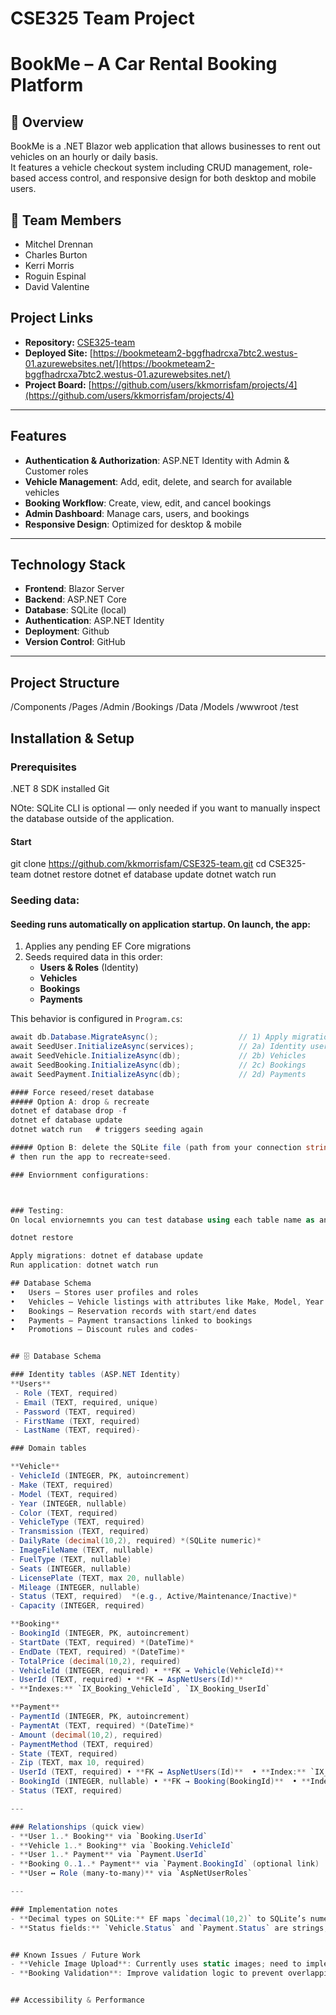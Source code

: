 # CSE325 Team Project


# BookMe – A Car Rental Booking Platform

## 📌 Overview
BookMe is a .NET Blazor web application that allows businesses to rent out vehicles on an hourly or daily basis.  
It features a vehicle checkout system including CRUD management, role-based access control, and responsive design for both desktop and mobile users.


## 👥 Team Members
- Mitchel Drennan
- Charles Burton
- Kerri Morris
- Roguin Espinal
- David Valentine

## Project Links
- **Repository:** [CSE325-team](https://github.com/kkmorrisfam/CSE325-team)
- **Deployed Site:** [https://bookmeteam2-bggfhadrcxa7btc2.westus-01.azurewebsites.net/](https://bookmeteam2-bggfhadrcxa7btc2.westus-01.azurewebsites.net/)
- **Project Board:** [https://github.com/users/kkmorrisfam/projects/4](https://github.com/users/kkmorrisfam/projects/4)

---

## Features
- **Authentication & Authorization**: ASP.NET Identity with Admin & Customer roles
- **Vehicle Management**: Add, edit, delete, and search for available vehicles
- **Booking Workflow**: Create, view, edit, and cancel bookings
- **Admin Dashboard**: Manage cars, users, and bookings
- **Responsive Design**: Optimized for desktop & mobile

---

## Technology Stack
- **Frontend**: Blazor Server
- **Backend**: ASP.NET Core
- **Database**: SQLite (local)
- **Authentication**: ASP.NET Identity
- **Deployment**: Github
- **Version Control**: GitHub

---

## Project Structure
/Components
/Pages
/Admin
/Bookings
/Data
/Models
/wwwroot
/test

## Installation & Setup
### Prerequisites
.NET 8 SDK installed
Git

NOte: SQLite CLI is optional — only needed if you want to manually inspect the database outside of the application.

#### Start
git clone https://github.com/kkmorrisfam/CSE325-team.git
cd CSE325-team
dotnet restore
dotnet ef database update
dotnet watch run

### Seeding data:

#### Seeding runs **automatically on application startup**. On launch, the app:

1) Applies any pending EF Core migrations  
2) Seeds required data in this order:
   - **Users & Roles** (Identity)  
   - **Vehicles**  
   - **Bookings**  
   - **Payments**

This behavior is configured in `Program.cs`:
```csharp
await db.Database.MigrateAsync();                  // 1) Apply migrations
await SeedUser.InitializeAsync(services);          // 2a) Identity users/roles
await SeedVehicle.InitializeAsync(db);             // 2b) Vehicles
await SeedBooking.InitializeAsync(db);             // 2c) Bookings
await SeedPayment.InitializeAsync(db);             // 2d) Payments

#### Force reseed/reset database
##### Option A: drop & recreate
dotnet ef database drop -f
dotnet ef database update
dotnet watch run   # triggers seeding again

##### Option B: delete the SQLite file (path from your connection string),
# then run the app to recreate+seed.

### Enviornment configurations:



### Testing:
On local enviornemnts you can test database using each table name as an endpoint and if desired a specific /:id

dotnet restore

Apply migrations: dotnet ef database update
Run application: dotnet watch run

## Database Schema
•	Users – Stores user profiles and roles
•	Vehicles – Vehicle listings with attributes like Make, Model, Year
•	Bookings – Reservation records with start/end dates
•	Payments – Payment transactions linked to bookings
•	Promotions – Discount rules and codes- 


## 🗄 Database Schema

### Identity tables (ASP.NET Identity)
**Users**
 - Role (TEXT, required) 
 - Email (TEXT, required, unique)
 - Password (TEXT, required)
 - FirstName (TEXT, required)
 - LastName (TEXT, required)-

### Domain tables

**Vehicle**
- VehicleId (INTEGER, PK, autoincrement)
- Make (TEXT, required)
- Model (TEXT, required)
- Year (INTEGER, nullable)
- Color (TEXT, required)
- VehicleType (TEXT, required)
- Transmission (TEXT, required)
- DailyRate (decimal(10,2), required) *(SQLite numeric)*
- ImageFileName (TEXT, nullable)
- FuelType (TEXT, nullable)
- Seats (INTEGER, nullable)
- LicensePlate (TEXT, max 20, nullable)
- Mileage (INTEGER, nullable)
- Status (TEXT, required)  *(e.g., Active/Maintenance/Inactive)*
- Capacity (INTEGER, required)

**Booking**
- BookingId (INTEGER, PK, autoincrement)
- StartDate (TEXT, required) *(DateTime)*
- EndDate (TEXT, required) *(DateTime)*
- TotalPrice (decimal(10,2), required)
- VehicleId (INTEGER, required) • **FK → Vehicle(VehicleId)**
- UserId (TEXT, required) • **FK → AspNetUsers(Id)**
- **Indexes:** `IX_Booking_VehicleId`, `IX_Booking_UserId`

**Payment**
- PaymentId (INTEGER, PK, autoincrement)
- PaymentAt (TEXT, required) *(DateTime)*
- Amount (decimal(10,2), required)
- PaymentMethod (TEXT, required)
- State (TEXT, required)
- Zip (TEXT, max 10, required)
- UserId (TEXT, required) • **FK → AspNetUsers(Id)**  • **Index:** `IX_Payment_UserId`
- BookingId (INTEGER, nullable) • **FK → Booking(BookingId)**  • **Index:** `IX_Payment_BookingId`
- Status (TEXT, required)

---

### Relationships (quick view)
- **User 1..* Booking** via `Booking.UserId`
- **Vehicle 1..* Booking** via `Booking.VehicleId`
- **User 1..* Payment** via `Payment.UserId`
- **Booking 0..1..* Payment** via `Payment.BookingId` (optional link)
- **User ↔ Role (many‑to‑many)** via `AspNetUserRoles`

---

### Implementation notes
- **Decimal types on SQLite:** EF maps `decimal(10,2)` to SQLite’s numeric affinity. Price/amount rounding handled in code.
- **Status fields:** `Vehicle.Status` and `Payment.Status` are strings; if you plan enums, add conversions or constraints in the model.


## Known Issues / Future Work
- **Vehicle Image Upload**: Currently uses static images; need to implement file upload feature.
- **Booking Validation**: Improve validation logic to prevent overlapping bookings.


## Accessibility & Performance

